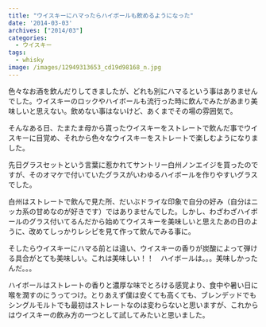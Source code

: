 ```yaml
---
title: "ウイスキーにハマったらハイボールも飲めるようになった"
date: '2014-03-03'
archives: ["2014/03"]
categories:
  - ウイスキー
tags:
  - whisky
image: /images/12949313653_cd19d98168_n.jpg
---
```

色々なお酒を飲んだりしてきましたが、どれも別にハマるという事はありませんでした。ウイスキーのロックやハイボールも流行った時に飲んでみたがあまり美味しいと思えない。飲めない事はないけど、あくまでその場の雰囲気で。

<!--more-->

そんなある日、たまたま母から貰ったウイスキーをストレートで飲んだ事でウイスキーに目覚め、それから色々なウイスキーをストレートで楽しむようになりました。

先日グラスセットという言葉に惹かれてサントリー白州ノンエイジを買ったのですが、そのオマケで付いていたグラスがいわゆるハイボールを作りやすいグラスでした。

白州はストレートで飲んで見た所、だいぶドライな印象で自分の好み（自分はニッカ系の甘めなのが好きです）ではありませんでした。しかし、わざわざハイボールのグラス付いてるんだから始めてウイスキーを美味しいと思えたあの日のように、改めてしっかりレシピを見て作って飲んでみる事に。

そしたらウイスキーにハマる前とは違い、ウイスキーの香りが炭酸によって弾ける具合がとても美味しい。これは美味しい！！　ハイボールは。。。美味しかったんだ。。。

ハイボールはストレートの香りと濃厚な味でとろける感覚より、食中や暑い日に喉を潤すのにうってつけ。とりあえず僕は安くても高くても、ブレンデッドでもシングルモルトでも最初はストレートなのは変わらないと思いますが、これからはウイスキーの飲み方の一つとして試してみたいと思いました。
